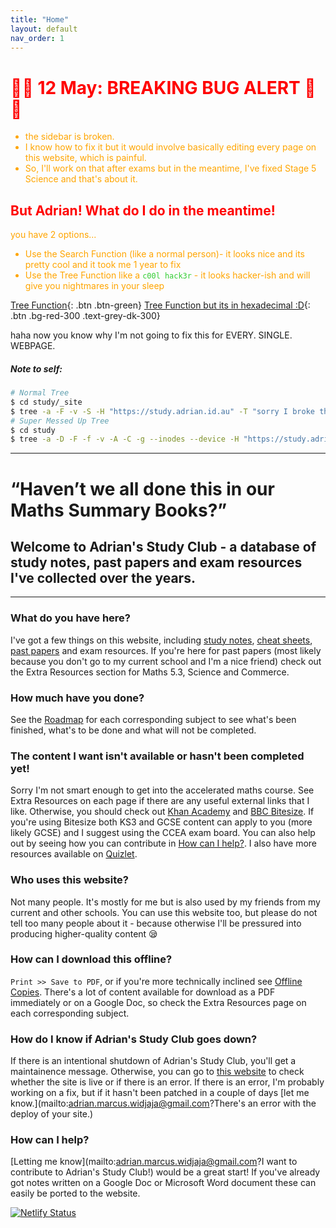 ```yaml
---
title: "Home"
layout: default
nav_order: 1
---
```


<h1 style="color: red">🐛🚨 12 May: BREAKING BUG ALERT  🚨🐛</h1>

<div style="color: orange">

<ul>
<li>the sidebar is broken. </li>
<li>I know how to fix it but it would involve basically editing every page on this website, which is painful. </li>
<li>So, I'll work on that after exams but in the meantime, I've fixed Stage 5 Science and that's about it. </li>
</ul>

<h2 style="color: red">But Adrian! What do I do in the meantime!</h2>

you have 2 options...
<ul>
<li>Use the Search Function (like a normal person)- it looks nice and its pretty cool and it took me 1 year to fix</li>
<li>Use the Tree Function like a <code style="color: #32CD32">c00l hack3r</code> - it looks hacker-ish and will give you nightmares in your sleep</li>
</ul>

</div>

<span class="fs-4">[Tree Function](_site/tree.html){: .btn .btn-green}</span>
<span class="fs-4">[Tree Function but its in hexadecimal :D](tree_dir.html){: .btn .bg-red-300 .text-grey-dk-300}</span>

haha now you know why I'm not going to fix this for EVERY. SINGLE. WEBPAGE.

##### Note to self:

```bash
# Normal Tree
$ cd study/_site
$ tree -a -F -v -S -H "https://study.adrian.id.au" -T "sorry I broke the sidebar" --charset=utf8 -o tree.html
# Super Messed Up Tree
$ cd study
$ tree -a -D -F -f -v -A -C -g --inodes --device -H "https://study.adrian.id.au" -T "lol" --charset=utf8 --si -u -o tree_dir.html
```

***

# “Haven’t we all done this in our Maths Summary Books?”
## Welcome to Adrian's Study Club - a database of study notes, past papers and exam resources I've collected over the years.

***

### What do you have here?

I've got a few things on this website, including [study notes](https://en.wikipedia.org/wiki/Note-taking), [cheat sheets](https://en.wikipedia.org/wiki/Cheat_sheet), [past papers](https://en.wikipedia.org/wiki/Past_paper) and exam resources. If you're here for past papers (most likely because you don't go to my current school and I'm a nice friend) check out the Extra Resources section for Maths 5.3, Science and Commerce.

### How much have you done?

See the [Roadmap](roadmap.html) for each corresponding subject to see what's been finished, what's to be done and what will not be completed.

### The content I want isn't available or hasn't been completed yet!

Sorry I'm not smart enough to get into the accelerated maths course. See Extra Resources on each page if there are any useful external links that I like. Otherwise, you should check out [Khan Academy](https://khanacademy.org) and [BBC Bitesize](bbc.co.uk/bitesize). If you're using Bitesize both KS3 and GCSE content can apply to you (more likely GCSE) and I suggest using the CCEA exam board. You can also help out by seeing how you can contribute in [How can I help?](#how-can-i-help). I also have more resources available on [Quizlet](https://quizlet.com/class/10813900/).

### Who uses this website?

Not many people. It's mostly for me but is also used by my friends from my current and other schools. You can use this website too, but please do not tell too many people about it - because otherwise I'll be pressured into producing higher-quality content 😪

### How can I download this offline?

`Print >> Save to PDF`, or if you're more technically inclined see [Offline Copies](offline.html). There's a lot of content available for download as a PDF immediately or on a Google Doc, so check the Extra Resources page on each corresponding subject.

### How do I know if Adrian's Study Club goes down?

If there is an intentional shutdown of Adrian's Study Club, you'll get a maintainence message. Otherwise, you can go to [this website](https://aidswidjaja.github.io/social/#is-it-currently-online) to check whether the site is live or if there is an error. If there is an error, I'm probably working on a fix, but if it hasn't been patched in a couple of days [let me know.](mailto:adrian.marcus.widjaja@gmail.com?There's an error with the deploy of your site.) 

### How can I help?

[Letting me know](mailto:adrian.marcus.widjaja@gmail.com?I want to contribute to Adrian's Study Club!) would be a great start! If you've already got notes written on a Google Doc or Microsoft Word document these can easily be ported to the website.

[![Netlify Status](https://api.netlify.com/api/v1/badges/a01bbd12-618d-46e1-8120-dc5ba8a380d1/deploy-status)](https://app.netlify.com/sites/adrian-study-club/deploys)